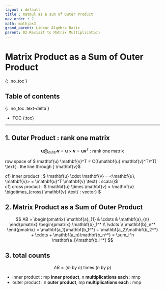 ```yaml
---
layout : default
title : matmul as a sum of Outer Product
nav_order : 2
math: mathjax3
grand_parent: Linear Algebra Basic
parent: 02 Revisit to Matrix Multiplication
---
```


# Matrix Product as a Sum of Outer Product
{: .no_toc }

## Table of contents
{: .no_toc .text-delta }

- TOC
{:toc}

---



## 1. Outer Product : rank one matrix

$$ \mathbf{u} \bigotimes_{outer} \mathbf{v} = \mathbf{u} \times \mathbf{v} = \mathbf{u} \mathbf{v}^T \text{ : rank one matrix} $$

row space of $ \mathbf{u} \mathbf{v}^T = C((\mathbf{u} \mathbf{v}^T)^T) \text{ : the line through } \mathbf{v}$ 

cf) inner product : $ \mathbf{u} \cdot \mathbf{v} = <\mathbf{u}, \mathbf{v}> = \mathbf{u}^T \mathbf{v} \text{ : scalar}$  
cf) cross product : $ \mathbf{u} \times \mathbf{v} = \mathbf{u} \bigotimes_{cross} \mathbf{v} \text{ : vector} $


## 2. Matrix Product as a Sum of Outer Product

$$
    AB = 
    \begin{pmatrix}
        \mathbf{a}_{1} & \cdots & \mathbf{a}_{n}
    \end{pmatrix}
    \begin{pmatrix}
        \mathbf{b}_1^* \\
        \vdots \\
        \mathbf{b}_n^*
    \end{pmatrix} 
    =
    \mathbf{a_1}\mathbf{b_1^*} +
    \mathbf{a_2}\mathbf{b_2^*} +
    \cdots + 
    \mathbf{a_n}\mathbf{b_n^*}
    = 
    \sum_i^n \mathbf{a_i}\mathbf{b_i^*}
$$

## 3. total counts

$$ AB = (m \text{ by } n) \text{ times } (n \text{ by } p) $$

- inner product : mp **inner product**, n **multiplications each** : mnp  
- outer product : n **outer product**, mp **multiplications each** : mnp
